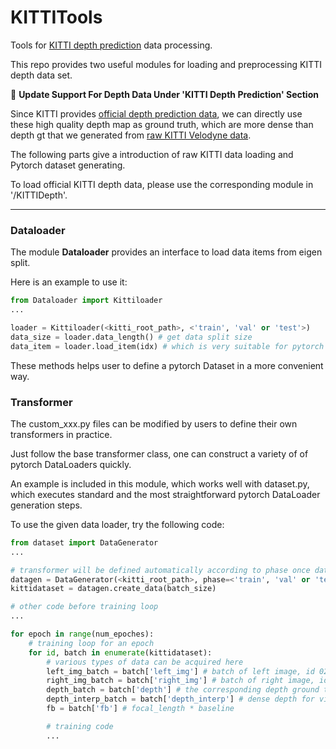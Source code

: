 # KITTITools
Tools for [KITTI depth prediction](http://www.cvlibs.net/datasets/kitti/eval_depth.php?benchmark=depth_prediction) data processing.

This repo provides two useful modules for loading and preprocessing KITTI depth data set.

:hammer: **Update Support For Depth Data Under 'KITTI Depth Prediction' Section**

Since KITTI provides [official depth prediction data](http://www.cvlibs.net/datasets/kitti/eval_depth.php?benchmark=depth_prediction), we can directly use these high quality depth map as ground truth, which are more dense than depth gt that we generated from [raw KITTI Velodyne data](http://www.cvlibs.net/datasets/kitti/raw_data.php).

The following parts give a introduction of raw KITTI data loading and Pytorch dataset generating.

To load official KITTI depth data, please use the corresponding  module in '/KITTIDepth'. 

---

### Dataloader

The module **Dataloader** provides an interface to load data items from eigen split.

Here is an example to use it:

```python
from Dataloader import Kittiloader
...

loader = Kittiloader(<kitti_root_path>, <'train', 'val' or 'test'>)
data_size = loader.data_length() # get data split size
data_item = loader.load_item(idx) # which is very suitable for pytorch dataloader
```

These methods helps user to define a pytorch Dataset in a more convenient way.

### Transformer

The custom_xxx.py files can be modified by users to define their own transformers in practice.

Just follow the base transformer class, one can construct a variety of of pytorch DataLoaders quickly.

An example is included in this module, which works well with dataset.py, which executes standard and the most straightforward pytorch DataLoader generation steps.

To use the given data loader, try the following code:

```python
from dataset import DataGenerator
...

# transformer will be defined automatically according to phase once datagen instance is created
datagen = DataGenerator(<kitti_root_path>, phase=<'train', 'val' or 'test'>)
kittidataset = datagen.create_data(batch_size)

# other code before training loop
...

for epoch in range(num_epoches):
    # training loop for an epoch
    for id, batch in enumerate(kittidataset):
        # various types of data can be acquired here
        left_img_batch = batch['left_img'] # batch of left image, id 02
        right_img_batch = batch['right_img'] # batch of right image, id 03
        depth_batch = batch['depth'] # the corresponding depth ground truth of given id
        depth_interp_batch = batch['depth_interp'] # dense depth for visualization
        fb = batch['fb'] # focal_length * baseline

        # training code
        ...
```
